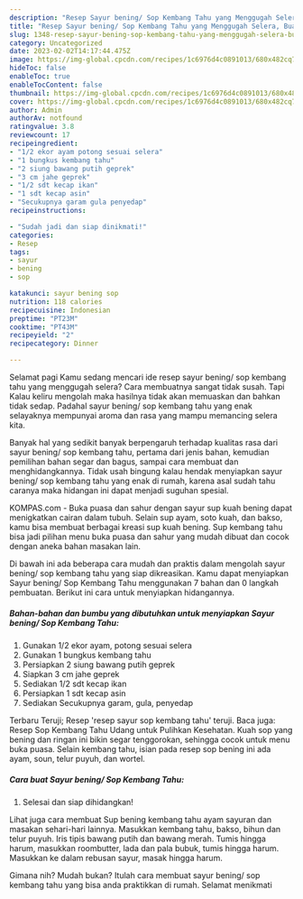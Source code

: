 ```yaml
---
description: "Resep Sayur bening/ Sop Kembang Tahu yang Menggugah Selera, Buat Buka Puasa Bikin Ngiler"
title: "Resep Sayur bening/ Sop Kembang Tahu yang Menggugah Selera, Buat Buka Puasa Bikin Ngiler"
slug: 1348-resep-sayur-bening-sop-kembang-tahu-yang-menggugah-selera-buat-buka-puasa-bikin-ngiler
category: Uncategorized
date: 2023-02-02T14:17:44.475Z
image: https://img-global.cpcdn.com/recipes/1c6976d4c0891013/680x482cq70/sayur-bening-sop-kembang-tahu-foto-resep-utama.jpg
hideToc: false
enableToc: true
enableTocContent: false
thumbnail: https://img-global.cpcdn.com/recipes/1c6976d4c0891013/680x482cq70/sayur-bening-sop-kembang-tahu-foto-resep-utama.jpg
cover: https://img-global.cpcdn.com/recipes/1c6976d4c0891013/680x482cq70/sayur-bening-sop-kembang-tahu-foto-resep-utama.jpg
author: Admin
authorAv: notfound
ratingvalue: 3.8
reviewcount: 17
recipeingredient:
- "1/2 ekor ayam potong sesuai selera"
- "1 bungkus kembang tahu"
- "2 siung bawang putih geprek"
- "3 cm jahe geprek"
- "1/2 sdt kecap ikan"
- "1 sdt kecap asin"
- "Secukupnya garam gula penyedap"
recipeinstructions:

- "Sudah jadi dan siap dinikmati!"
categories:
- Resep
tags:
- sayur
- bening
- sop

katakunci: sayur bening sop 
nutrition: 118 calories
recipecuisine: Indonesian
preptime: "PT23M"
cooktime: "PT43M"
recipeyield: "2"
recipecategory: Dinner

---
```



Selamat pagi Kamu sedang mencari ide resep sayur bening/ sop kembang tahu yang menggugah selera? Cara membuatnya sangat tidak susah. Tapi Kalau keliru mengolah maka hasilnya tidak akan memuaskan dan bahkan tidak sedap. Padahal sayur bening/ sop kembang tahu yang enak selayaknya mempunyai aroma dan rasa yang mampu memancing selera kita.


Banyak hal yang sedikit banyak berpengaruh terhadap kualitas rasa dari sayur bening/ sop kembang tahu, pertama dari jenis bahan, kemudian pemilihan bahan segar dan bagus, sampai cara membuat dan menghidangkannya. Tidak usah bingung kalau hendak menyiapkan sayur bening/ sop kembang tahu yang enak di rumah, karena asal sudah tahu caranya maka hidangan ini dapat menjadi suguhan spesial.

KOMPAS.com - Buka puasa dan sahur dengan sayur sup kuah bening dapat menigkatkan cairan dalam tubuh. Selain sup ayam, soto kuah, dan bakso, kamu bisa membuat berbagai kreasi sup kuah bening. Sup kembang tahu bisa jadi pilihan menu buka puasa dan sahur yang mudah dibuat dan cocok dengan aneka bahan masakan lain.


Di bawah ini ada beberapa cara mudah dan praktis dalam mengolah sayur bening/ sop kembang tahu yang siap dikreasikan. Kamu dapat menyiapkan Sayur bening/ Sop Kembang Tahu menggunakan 7 bahan dan 0 langkah pembuatan. Berikut ini cara untuk menyiapkan hidangannya.

<!--inarticleads1-->

##### Bahan-bahan dan bumbu yang dibutuhkan untuk menyiapkan Sayur bening/ Sop Kembang Tahu:

1. Gunakan 1/2 ekor ayam, potong sesuai selera
1. Gunakan 1 bungkus kembang tahu
1. Persiapkan 2 siung bawang putih geprek
1. Siapkan 3 cm jahe geprek
1. Sediakan 1/2 sdt kecap ikan
1. Persiapkan 1 sdt kecap asin
1. Sediakan Secukupnya garam, gula, penyedap


Terbaru Teruji; Resep &#39;resep sayur sop kembang tahu&#39; teruji. Baca juga: Resep Sop Kembang Tahu Udang untuk Pulihkan Kesehatan. Kuah sop yang bening dan ringan ini bikin segar tenggorokan, sehingga cocok untuk menu buka puasa. Selain kembang tahu, isian pada resep sop bening ini ada ayam, soun, telur puyuh, dan wortel. 

<!--inarticleads2-->

##### Cara buat Sayur bening/ Sop Kembang Tahu:


1. Selesai dan siap dihidangkan!

Lihat juga cara membuat Sup bening kembang tahu ayam sayuran dan masakan sehari-hari lainnya. Masukkan kembang tahu, bakso, bihun dan telur puyuh. Iris tipis bawang putih dan bawang merah. Tumis hingga harum, masukkan roombutter, lada dan pala bubuk, tumis hingga harum. Masukkan ke dalam rebusan sayur, masak hingga harum. 

Gimana nih? Mudah bukan? Itulah cara membuat sayur bening/ sop kembang tahu yang bisa anda praktikkan di rumah. Selamat menikmati
